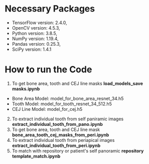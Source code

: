 # Necessary Packages
- TensorFlow version: 2.4.0,
- OpenCV version: 4.5.3,
- Python version: 3.8.5,
- NumPy version: 1.19.4,
- Pandas version: 0.25.3,
- SciPy version: 1.4.1
# How to run the Code
1. To get bone area, tooth and CEJ line masks  <b> load_models_save masks.ipynb</b>
- Bone Area Model: model_for_bone_area_resnet_34.h5
- Tooth Model: model_for_tooth_resnet_34_512.h5
- CEJ Line Model: model_for_cej.h5
2. To extract individual tooth from self paniramic images <b> extract_individual_tooth_from_pano.ipynb</b>
3. To get bone area, tooth and CEJ line mask <b>bone_area_tooth_cej_masks_from_peri.ipynb</b>
4. To extract individual tooth from periapical images <b>extract_individual_tooth_from_peri.ipynb</b>
5. To match with repository or patient's self panoramic <b>repository template_match.ipynb</b>
